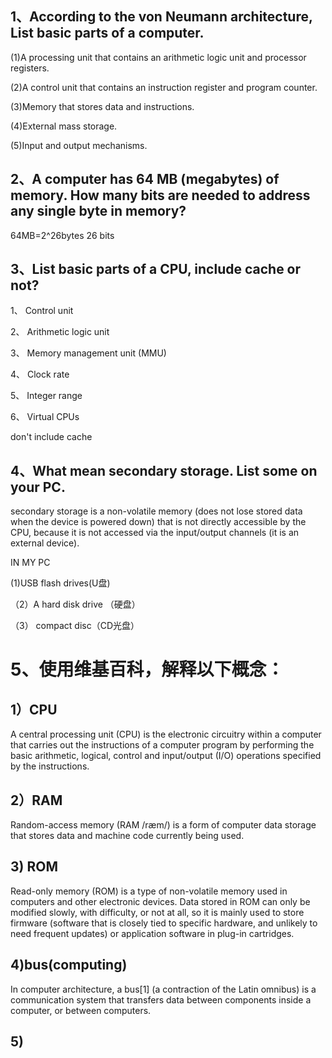 ## 1、According to the von Neumann architecture, List basic parts of a computer.

(1)A processing unit that contains an arithmetic logic unit and processor registers.

(2)A control unit that contains an instruction register and program counter.

(3)Memory that stores data and instructions.

(4)External mass storage.

(5)Input and output mechanisms.

## 2、A computer has 64 MB (megabytes) of memory. How many bits are needed to address any single byte in memory?

64MB=2^26bytes
26 bits

## 3、List basic parts of a CPU, include cache or not?
1、	Control unit

2、	Arithmetic logic unit

3、	Memory management unit (MMU)

4、	Clock rate

5、	Integer range

6、	Virtual CPUs

don't include cache

## 4、What mean secondary storage. List some on your PC.
secondary storage is a non-volatile memory (does not lose stored data when the device is powered down) that is not directly accessible by the CPU, because it is not accessed via the input/output channels (it is an external device).

IN MY PC

 (1)USB flash drives(U盘)

（2）A hard disk drive （硬盘）

（3） compact disc（CD光盘）

# 5、使用维基百科，解释以下概念：

## 1）CPU
A central processing unit (CPU) is the electronic circuitry within a computer that carries out the instructions of a computer program by performing the basic arithmetic, logical, control and input/output (I/O) operations specified by the instructions. 

## 2）RAM
Random-access memory (RAM /ræm/) is a form of computer data storage that stores data and machine code currently being used. 

## 3) ROM
Read-only memory (ROM) is a type of non-volatile memory used in computers and other electronic devices. Data stored in ROM can only be modified slowly, with difficulty, or not at all, so it is mainly used to store firmware (software that is closely tied to specific hardware, and unlikely to need frequent updates) or application software in plug-in cartridges.

## 4)bus(computing)
In computer architecture, a bus[1] (a contraction of the Latin omnibus) is a communication system that transfers data between components inside a computer, or between computers.

## 5)